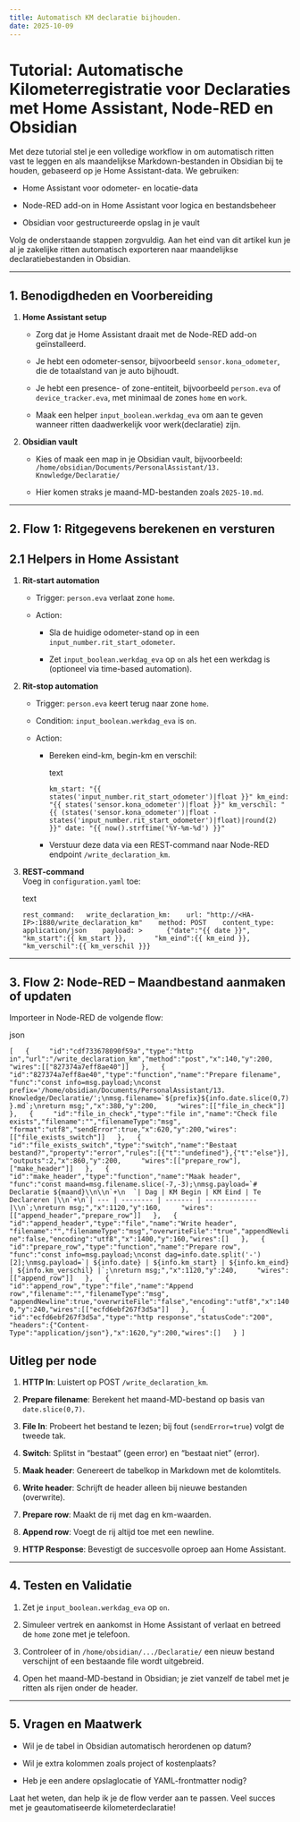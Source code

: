 ```yaml
---
title: Automatisch KM declaratie bijhouden.
date: 2025-10-09
---
```


# Tutorial: Automatische Kilometerregistratie voor Declaraties met Home Assistant, Node-RED en Obsidian

Met deze tutorial stel je een volledige workflow in om automatisch ritten vast te leggen en als maandelijkse Markdown-bestanden in Obsidian bij te houden, gebaseerd op je Home Assistant-data. We gebruiken:

- Home Assistant voor odometer- en locatie-data
    
- Node-RED add-on in Home Assistant voor logica en bestandsbeheer
    
- Obsidian voor gestructureerde opslag in je vault
    

Volg de onderstaande stappen zorgvuldig. Aan het eind van dit artikel kun je al je zakelijke ritten automatisch exporteren naar maandelijkse declaratiebestanden in Obsidian.

---

## 1. Benodigdheden en Voorbereiding

1. **Home Assistant setup**
    
    - Zorg dat je Home Assistant draait met de Node-RED add-on geïnstalleerd.
        
    - Je hebt een odometer-sensor, bijvoorbeeld `sensor.kona_odometer`, die de totaalstand van je auto bijhoudt.
        
    - Je hebt een presence- of zone-entiteit, bijvoorbeeld `person.eva` of `device_tracker.eva`, met minimaal de zones `home` en `work`.
        
    - Maak een helper `input_boolean.werkdag_eva` om aan te geven wanneer ritten daadwerkelijk voor werk(declaratie) zijn.
        
2. **Obsidian vault**
    
    - Kies of maak een map in je Obsidian vault, bijvoorbeeld:  
        `/home/obsidian/Documents/PersonalAssistant/13. Knowledge/Declaratie/`
        
    - Hier komen straks je maand-MD-bestanden zoals `2025-10.md`.
        

---

## 2. Flow 1: Ritgegevens berekenen en versturen

## 2.1 Helpers in Home Assistant

1. **Rit-start automation**
    
    - Trigger: `person.eva` verlaat zone `home`.
        
    - Action:
        
        - Sla de huidige odometer-stand op in een `input_number.rit_start_odometer`.
            
        - Zet `input_boolean.werkdag_eva` op `on` als het een werkdag is (optioneel via time-based automation).
            
2. **Rit-stop automation**
    
    - Trigger: `person.eva` keert terug naar zone `home`.
        
    - Condition: `input_boolean.werkdag_eva` is `on`.
        
    - Action:
        
        - Bereken eind-km, begin-km en verschil:
            
            text
            
            `km_start: "{{ states('input_number.rit_start_odometer')|float }}" km_eind: "{{ states('sensor.kona_odometer')|float }}" km_verschil: "{{ (states('sensor.kona_odometer')|float - states('input_number.rit_start_odometer')|float)|round(2) }}" date: "{{ now().strftime('%Y-%m-%d') }}"`
            
        - Verstuur deze data via een REST-command naar Node-RED endpoint `/write_declaration_km`.
            
3. **REST-command**  
    Voeg in `configuration.yaml` toe:
    
    text
    
    `rest_command:   write_declaration_km:    url: "http://<HA-IP>:1880/write_declaration_km"    method: POST    content_type: application/json    payload: >      {"date":"{{ date }}",       "km_start":{{ km_start }},       "km_eind":{{ km_eind }},       "km_verschil":{{ km_verschil }}}`
    

---

## 3. Flow 2: Node-RED – Maandbestand aanmaken of updaten

Importeer in Node-RED de volgende flow:

json

``[   {     "id":"cdf733678090f59a","type":"http in","url":"/write_declaration_km","method":"post","x":140,"y":200,     "wires":[["827374a7eff8ae40"]]   },   {     "id":"827374a7eff8ae40","type":"function","name":"Prepare filename",     "func":"const info=msg.payload;\nconst prefix='/home/obsidian/Documents/PersonalAssistant/13. Knowledge/Declaratie/';\nmsg.filename=`${prefix}${info.date.slice(0,7)}.md`;\nreturn msg;","x":380,"y":200,     "wires":[["file_in_check"]]   },   {     "id":"file_in_check","type":"file in","name":"Check file exists","filename":"","filenameType":"msg",     "format":"utf8","sendError":true,"x":620,"y":200,"wires":[["file_exists_switch"]]   },   {     "id":"file_exists_switch","type":"switch","name":"Bestaat bestand?","property":"error","rules":[{"t":"undefined"},{"t":"else"}],     "outputs":2,"x":860,"y":200,     "wires":[["prepare_row"],["make_header"]]   },   {     "id":"make_header","type":"function","name":"Maak header",     "func":"const maand=msg.filename.slice(-7,-3);\nmsg.payload=`# Declaratie ${maand}\\n\\n`+\n  `| Dag | KM Begin | KM Eind | Te Declareren |\\n`+\n`| --- | -------- | ------- | ------------- |\\n`;\nreturn msg;","x":1120,"y":160,     "wires":[["append_header","prepare_row"]]   },   {     "id":"append_header","type":"file","name":"Write header",     "filename":"","filenameType":"msg","overwriteFile":"true","appendNewline":false,"encoding":"utf8","x":1400,"y":160,"wires":[]   },   {     "id":"prepare_row","type":"function","name":"Prepare row",     "func":"const info=msg.payload;\nconst dag=info.date.split('-')[2];\nmsg.payload=`| ${info.date} | ${info.km_start} | ${info.km_eind} | ${info.km_verschil} |`;\nreturn msg;","x":1120,"y":240,     "wires":[["append_row"]]   },   {     "id":"append_row","type":"file","name":"Append row","filename":"","filenameType":"msg",     "appendNewline":true,"overwriteFile":"false","encoding":"utf8","x":1400,"y":240,"wires":[["ecfd6ebf267f3d5a"]]   },   {     "id":"ecfd6ebf267f3d5a","type":"http response","statusCode":"200",     "headers":{"Content-Type":"application/json"},"x":1620,"y":200,"wires":[]   } ]``

## Uitleg per node

1. **HTTP In**: Luistert op POST `/write_declaration_km`.
    
2. **Prepare filename**: Berekent het maand-MD-bestand op basis van `date.slice(0,7)`.
    
3. **File In**: Probeert het bestand te lezen; bij fout (`sendError=true`) volgt de tweede tak.
    
4. **Switch**: Splitst in “bestaat” (geen error) en “bestaat niet” (error).
    
5. **Maak header**: Genereert de tabelkop in Markdown met de kolomtitels.
    
6. **Write header**: Schrijft de header alleen bij nieuwe bestanden (overwrite).
    
7. **Prepare row**: Maakt de rij met dag en km-waarden.
    
8. **Append row**: Voegt de rij altijd toe met een newline.
    
9. **HTTP Response**: Bevestigt de succesvolle oproep aan Home Assistant.
    

---

## 4. Testen en Validatie

1. Zet je `input_boolean.werkdag_eva` op `on`.
    
2. Simuleer vertrek en aankomst in Home Assistant of verlaat en betreed de `home` zone met je telefoon.
    
3. Controleer of in `/home/obsidian/.../Declaratie/` een nieuw bestand verschijnt of een bestaande file wordt uitgebreid.
    
4. Open het maand-MD-bestand in Obsidian; je ziet vanzelf de tabel met je ritten als rijen onder de header.
    

---

## 5. Vragen en Maatwerk

- Wil je de tabel in Obsidian automatisch herordenen op datum?
    
- Wil je extra kolommen zoals project of kostenplaats?
    
- Heb je een andere opslaglocatie of YAML-frontmatter nodig?
    

Laat het weten, dan help ik je de flow verder aan te passen. Veel succes met je geautomatiseerde kilometerdeclaratie!